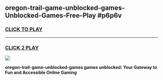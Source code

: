 
## oregon-trail-game-unblocked-games-Unblocked-Games-Free-Play #p6p6v
<h3>
<a href="https://us.freeplayer.one?title=oregon-trail-game-unblocked-games&ref=9M">CLICK TO PLAY</a></h3>
<hr>

<h3>
<a href="https://us.freeplayer.one?title=oregon-trail-game-unblocked-games&ref=9M">CLICK 2 PLAY</a>
  
</h3>

<a href="https://us.freeplayer.one?title=oregon-trail-game-unblocked-games&ref=9M"><img src="https://clearcache.store/games.png"></a>


**oregon-trail-game-unblocked-games games unblocked: Your Gateway to Fun and Accessible Online Gaming**
